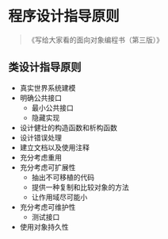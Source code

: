 # 程序设计指导原则

> 《写给大家看的面向对象编程书（第三版）》

## 类设计指导原则

* 真实世界系统建模
* 明确公共接口
  * 最小公共接口
  * 隐藏实现
* 设计健壮的构造函数和析构函数
* 设计错误处理
* 建立文档以及使用注释
* 充分考虑重用
* 充分考虑可扩展性
  * 抽出不可移植的代码
  * 提供一种复制和比较对象的方法
  * 让作用域尽可能小
* 充分考虑可维护性
  * 测试接口
* 使用对象持久性
